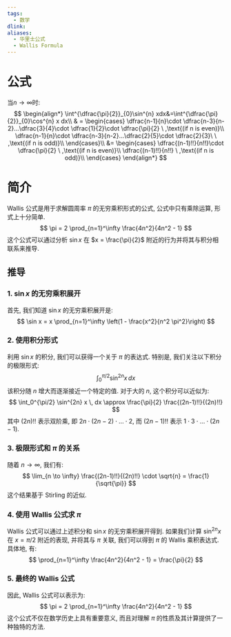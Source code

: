 ```yaml
---
tags:
  - 数学
dlink: 
aliases:
  - 华里士公式
  - Wallis Formula
---
```

# 公式
当$n\to\infty$时: 
$$
\begin{align*}
\int^{\dfrac{\pi}{2}}_{0}\sin^{n} xdx&=\int^{\dfrac{\pi}{2}}_{0}\cos^{n} x dx\\
& = 
\begin{cases} 
\dfrac{n-1}{n}\cdot \dfrac{n-3}{n-2}...\dfrac{3}{4}\cdot \dfrac{1}{2}\cdot \dfrac{\pi}{2} \ ,\text{(if n is even)}\\ 
\dfrac{n-1}{n}\cdot \dfrac{n-3}{n-2}...\dfrac{2}{5}\cdot \dfrac{2}{3}\ \ ,\text{(if n is odd)}\\ 
\end{cases}\\
&= \begin{cases} \dfrac{(n-1)!!}{n!!}\cdot \dfrac{\pi}{2} \  ,\text{(if n is even)}\\ \dfrac{(n-1)!!}{n!!} \  ,\text{(if n is odd)}\\ 
\end{cases}
\end{align*}
$$

# 简介
Wallis 公式是用于求解圆周率 $\pi$ 的无穷乘积形式的公式, 公式中只有乘除运算, 形式上十分简单. 
$$ \pi = 2 \prod_{n=1}^\infty \frac{4n^2}{4n^2 - 1} $$
这个公式可以通过分析 $\sin x$ 在 $x = \frac{\pi}{2}$ 附近的行为并将其与积分相联系来推导. 
## 推导
### 1. $\sin x$ 的无穷乘积展开
首先, 我们知道 $\sin x$ 的无穷乘积展开是: 
$$ \sin x = x \prod_{n=1}^\infty \left(1 - \frac{x^2}{n^2 \pi^2}\right) $$
### 2. 使用积分形式
利用 $\sin x$ 的积分, 我们可以获得一个关于 $\pi$ 的表达式. 特别是, 我们关注以下积分的极限形式: 
$$ \int_0^{\pi/2} \sin^{2n} x \, dx $$
该积分随 $n$ 增大而逐渐接近一个特定的值. 对于大的 $n$, 这个积分可以近似为: 
$$ \int_0^{\pi/2} \sin^{2n} x \, dx \approx \frac{\pi}{2} \frac{(2n-1)!!}{(2n)!!} $$
其中 $(2n)!!$ 表示双阶乘, 即 $2n \cdot (2n-2) \cdot \ldots \cdot 2$, 而 $(2n-1)!!$ 表示 $1 \cdot 3 \cdot \ldots \cdot (2n-1)$. 
### 3. 极限形式和 $\pi$ 的关系
随着 $n \to \infty$, 我们有: 
$$ \lim_{n \to \infty} \frac{(2n-1)!!}{(2n)!!} \cdot \sqrt{n} = \frac{1}{\sqrt{\pi}} $$
这个结果基于 Stirling 的近似. 
### 4. 使用 Wallis 公式求 $\pi$
Wallis 公式可以通过上述积分和 $\sin x$ 的无穷乘积展开得到. 如果我们计算 $\sin^{2n} x$ 在 $x = \pi/2$ 附近的表现, 并将其与 $\pi$ 关联, 我们可以得到 $\pi$ 的 Wallis 乘积表达式. 具体地, 有: 
$$ \prod_{n=1}^\infty \frac{4n^2}{4n^2 - 1} = \frac{\pi}{2} $$
### 5. 最终的 Wallis 公式
因此, Wallis 公式可以表示为: 
$$ \pi = 2 \prod_{n=1}^\infty \frac{4n^2}{4n^2 - 1} $$
这个公式不仅在数学历史上具有重要意义, 而且对理解 $\pi$ 的性质及其计算提供了一种独特的方法. 

